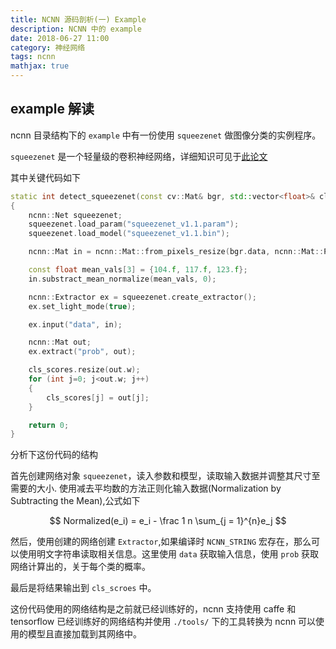 ```yaml
---
title: NCNN 源码剖析(一) Example
description: NCNN 中的 example
date: 2018-06-27 11:00
category: 神经网络
tags: ncnn
mathjax: true
---
```


## example 解读

ncnn 目录结构下的 `example` 中有一份使用 `squeezenet` 做图像分类的实例程序。

`squeezenet` 是一个轻量级的卷积神经网络，详细知识可见于[此论文](https://arxiv.org/pdf/1602.07360.pdf)

其中关键代码如下

```C++
static int detect_squeezenet(const cv::Mat& bgr, std::vector<float>& cls_scores)
{
    ncnn::Net squeezenet;
    squeezenet.load_param("squeezenet_v1.1.param");
    squeezenet.load_model("squeezenet_v1.1.bin");

    ncnn::Mat in = ncnn::Mat::from_pixels_resize(bgr.data, ncnn::Mat::PIXEL_BGR, bgr.cols, bgr.rows, 227, 227);

    const float mean_vals[3] = {104.f, 117.f, 123.f};
    in.substract_mean_normalize(mean_vals, 0);

    ncnn::Extractor ex = squeezenet.create_extractor();
    ex.set_light_mode(true);

    ex.input("data", in);

    ncnn::Mat out;
    ex.extract("prob", out);

    cls_scores.resize(out.w);
    for (int j=0; j<out.w; j++)
    {
        cls_scores[j] = out[j];
    }

    return 0;
}
```

分析下这份代码的结构

首先创建网络对象 `squeezenet`，读入参数和模型，读取输入数据并调整其尺寸至需要的大小. 使用减去平均数的方法正则化输入数据(Normalization by Subtracting the Mean),公式如下

$$
Normalized(e_i) = e_i - \frac 1 n \sum_{j = 1}^{n}e_j
$$

然后，使用创建的网络创建 `Extractor`,如果编译时 `NCNN_STRING` 宏存在，那么可以使用明文字符串读取相关信息。这里使用 `data` 获取输入信息，使用 `prob` 获取网络计算出的，关于每个类的概率。

最后是将结果输出到 `cls_scroes` 中。

这份代码使用的网络结构是之前就已经训练好的，ncnn 支持使用 caffe 和 tensorflow 已经训练好的网络结构并使用 `./tools/` 下的工具转换为 ncnn 可以使用的模型且直接加载到其网络中。